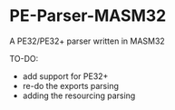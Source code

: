 PE-Parser-MASM32
================

A PE32/PE32+ parser written in MASM32

TO-DO:
  - add support for PE32+
  - re-do the exports parsing
  - adding the resourcing parsing

